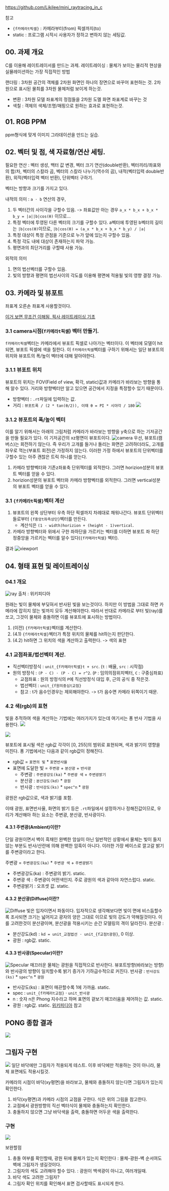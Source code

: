 https://github.com/Likilee/mini_raytracing_in_c

참고
- `{f카메라t픽셀}` : 카메라부터(from) 픽셀까지(to)
- static : 프로그램 시작시 사용자가 정하고 변하지 않는 세팅값.

## 00. 과제 개요
C를 이용해 레이트레이서를 만드는 과제.
레이트레이싱 : 물체가 보이는 물리적 현상을 실뮬레이션하는 가장 직접적인 방법

랜더링 : 3차원 공간의 객체를 2차원 화면인 하나의 장면으로 바꾸어 표현하는 것. 2차원으로 표시된 물최를 3차원 물체처럼 보이게 하는것.
- 변환 : 3차원 모델 좌표계의 정점들을 2차원 도멜 화면 좌표계로 바꾸는 것
- 색칠 : 객체의 색체/조명/매핑으로 원하는 효과로 표현하는것.

## 01. RGB PPM
ppm형식에 맞게 이미지 그라데이션을 만드는 실습.

## 02. 벡터 및 점, 색  자료형/연산 세팅.

필요한 연산 : 벡터 생성, 백터 값 변경, 벡터 크기 연산(double반환), 벡터끼리/좌표와의 합/차, 벡터의 스칼라 곱, 벡터의 스칼라 나누기(역수의 곱), 내적(벡터입력 double반환), 외적(벡터입력 벡터 반환), 단위벡터 구하기.

벡터는 방향과 크기를 가지고 있다. 

내적의 의미 : `a ⋅ b` 연산의 경우, 
1. 두 벡터간의 사이각을 구할수 있음. -> 좌표값만 아는 경우 `a_x * b_x + b_x * b_y = |a||b|cos(θ)` 이므로...
2. 특정 벡터에 투영된 다른 벡터의 크기를 구할수 있다.
a벡터에 투영된 b벡터의 길이는 `|b|cos(θ)`이므로, `|b|cos(θ) = (a_x * b_x + b_x * b_y) / |a|`
3. 특정 대상이 특정 관점을 기준으로 누가 앞에 있는지 구할수 있음.
4. 특정 각도 내에 대상이 존재하는지 파악 가능.
5. 평면과의 최단거리를 구할때 사용 가능.

외적의 의미
1. 면의 법선벡터를 구할수 있음.
2. 빛의 방향과 평면의 법선사이의 각도를 이용해 평면에 적용될 빛의 영향 결정 가능.

## 03. 카메라 및 뷰포트
좌표계 오른손 좌표계 사용할것이다.

[이거 보면 무조건 이해됨, 픽사 레이트레이싱 기초](https://www.khanacademy.org/computing/pixar/rendering/rendering1/e/ray-tracing)

### 3.1 camera시점(`f카메라t픽셀`) 벡터 만들기.
`f카메라t픽셀`벡터는 카메라에서 뷰포트 픽셀로 나아가는 벡터이다. 이 벡터에 모델이 hit되면, 뷰포트 픽셀에 색을 칠한다. 이 `f카메라t픽셀`벡터를 구하기 위해서는 일단 뷰포트의 위치와 뷰포트의 폭/높이 벡터에 대해 알아야한다.

### 3.1.1 뷰포트 위치
뷰포트의 위치는 FOV(Field of view, 확각, static)값과 카메라가 바라보는 방향을 통해 알수 있다. 거리와 방향벡터만 알고 있으면 공간에서 지정을 특정할수 있기 때문이다.

- 방향벡터 : `.rt`파일에 입력하는 값.
- 거리 : `뷰포트폭 / (2 * tan(θ/2)), 이때 θ = PI * 시야각 / 180`
![](/images/42seoul/miniRT/leng_to_viewport.png)

### 3.1.2 뷰포트의 폭/높이 벡터
이를 알기 위해서는 아래의 그림처럼 카메라가 바라보는 방향을 y축으로 하는 기저공간을 만들 필요가 있다. 이 기저공간의 xz평면이 뷰포트이다.
![camera](https://learnopengl.com/img/getting-started/camera_axes.png)
우선, 뷰포트(캠버스)는 회전하기 않는다. 즉 우리가 고개를 들거나 돌리는 화면은 고려하더라도, 고개를 좌우로 꺽는(부표트 회전)은 가정하지 않는다. 이러한 가정 하에서 뷰포트의 단위벡터를 구할수 있는 아주 괜찮은 트릭 하나를 얻는다.
1. 카메라 방향벡터와 기존z좌표축 단위젝터를 외적한다. 그러면 horizion성분의 뷰포트 벡터를 얻을 수 있다.
2. horizion성분의 뷰포트 벡터와 카메라 방향벡터를 외적한다. 그러면 vertical성분의 뷰포트 벡터를 얻을 수 있다.


### 3.1 `{f카메라t픽셀}`벡터 계산
1. 뷰포트의 왼쪽 상단부터 우측 하단 픽셀까지 차례대로 채워나간다. 뷰포트 단위벡터들로부터 `{f중앙t좌측상단}`벡터를 만든다.
	- 계산식은 `(1 - width)horizion + (height - 1)vertical`.
2. 카메라 방향벡터와 위에서 구한 좌하단을 가르키는 벡터를 더하면 뷰포트 좌 하단 정중앙을 가르키는 벡터를 알수 있다(`{f카메라t픽셀}` 벡터).

결과
![viewport](/images/42seoul/miniRT/viewport.png)


## 04. 형태 표현 및 레이트레이싱
### 04.1 개요
![ray](https://upload.wikimedia.org/wikipedia/commons/thumb/8/83/Ray_trace_diagram.svg/300px-Ray_trace_diagram.svg.png) 출처 : 위키피디아

원래는 빛이 물체에 부딪혀서 반사된 빛을 보는것이다. 하지만 이 방법을 그대로 하면 카메라에 잡히지 않는 빛까지 모두 계산해야한다.
따라서 반대로 카메라로 부터 빛(ray)를 쏘고, 그것이 물체와 충돌하면 이를 뷰포트에 표시하는 방법이다.
1. (이전) `{f카메라t픽셀}`벡터를 계산한다.
2. (4.1) `{f카메라t픽셀}`벡터가 특정 위치의 물체를 hit하는지 판단한다.
3. (4.2) hit하면 그 위치의 색을 계산하고 출력한다. -> 색의 표현


### 4.1 교점좌표/법선벡터 계산.

- 직선벡터방정식 : `unit_{f카메라t픽셀}t + src`. (`t` : 배율, `src` : 시작점)
- 원의 방정식 : `(P - C) ⋅ (P - C) = r^2`. (`P` : 임의의점위치벡터, `C` : 구중심좌표)
	- 교점좌표 : 원의 방정식의 `P`에 직선방정식 대입 후, 근의 공식 중 작은것.
	- 법선벡터 : `unit_{f원의중심t교점}`
	- 참고 : t가 음수인경우는 제외해야한다. -> t가 음수면 카메라 뒤쪽이기 때문.




### 4.2 색(rgb)의 표현
빛을 추적하여 색을 계산하는 기법에는 여러가지가 있는데 여기서는 퐁 반사 기법을 사용한다.
![](https://www.beyond3d.com/images/articles/Geometry/lighting-specular-sphere.gif)

![](https://camo.githubusercontent.com/c60b46160a45975556d284b6beb690e8edcdf2d9306978f3430b1d631cd3cf98/68747470733a2f2f6c6561726e6f70656e676c2e636f6d2f696d672f6c69676874696e672f62617369635f6c69676874696e675f70686f6e672e706e67)

뷰포트에 표시될 색은 rgb값 각각이 [0, 255]의 범위로 표현되며, 색과 밝기이 영향을 미친다. 퐁 기법에서는 다음과 같이 rgb값이 정해진다.
- rgb값 = `표면의 빛` * `표면반사율`
- 표면에 도달한 빛 = `주변광` + `분산광` + `반사광`
	- 주변광 : `주변광강도(ka)` * `주변광 색` + `주변광밝기`
	- 분산광 : `분산강도(kd)` * `광원`
	- 반사광 : `반사강도(ks)` * `spec^n` * `광원`

광원은 rgb값으로, 색과 밝기를 포함.

이때 광원, 표면반사율, 화면의 밝기 등은 `.rt`파일에서 설정하거나 정해진값이므로, 우리가 계산해아 하는 요소는 주변광, 분산광, 반사광이다.

#### 4.3.1 주변광(Ambient)이란?
단일 광원이면서 벽이 흑채인 완벽한 암실이 아닌 일반적인 상황에서 물체는 빛이 들지 않는 부분도 반사/산란에 의해 완벽한 암흑이 아니다.
이러한 가장 베이스로 깔고갈 밝기를 주변광이라고 한다.

주변광 = `주변광강도(ka)` * `주변광 색` + `주변광밝기`
- 주변광강도(ka) : 주변광의 밝기. static.
- 주변광 색 : 주변광이 어떤색인지. 주로 광원의 색과 같아야 자연스럽다. static.
- 주변광밝기 : 오프셋 값. static.

#### 4.3.2 분산광(Diffuse)이란?
![Diffuse](/images/42seoul/miniRT/Diffuse.png)
빛은 입자이면서 파동이다. 입자적으로 생각해보다면 빛이 면에 비스듬할수록 조사되면 크기는 넓어지고 광자의 양은 그대로 이므로 빛의 강도가 약해질것이다. 이를 고려한것이 분산광이며, 분산광을 적용시키는 순간 모델링의 격이 달라진다.
분산광 : 
- 분산강도(kd) : `kd = unit_교점법선 ⋅ unit_{f교점t광원}`, 0 이상.
- 광원 : rgb값. static.

#### 4.3.3 반사광(Specular)이란?
![Specular](/images/42seoul/miniRT/Specular.png)
매끄러운 물체는 광원을 직접적으로 반사한다. 뷰포트방향(바라보는 방향)와 반사광의 방향이 일치할수록 밝기 증가가 기하급수적으로 커진다.
반사광 : `반사강도(ks)` * `spec^n` * `광원`
- 반사강도(ks) : 표면이 매끈할수록 1에 가까움. static.
- spec : `unit_{f카메라t교점}` ⋅ `unit_반사광`
- n : 숫자 n은 Phong 지수라고 하며 표면의 겉보기 매끄러움을 제어하는 값. static.
- 광원 : rgb값. static.
[위키피디아](https://en.wikipedia.org/wiki/Specular_highlight) 참고

## PONG 종합 결과
![](/images/42seoul/miniRT/pong_result.png)

## 그림자 구현
![](/images/42seoul/miniRT/shadow_how.jpg)
일단 바닥에만 그림자가 적용되게 테스트. 이후 바닥에만 적용하는 것이 아니라, 물체 표면에도 적용시킬것.

카메라의 시점이 바닥(xy평면)을 바라보고, 물체와 충돌하지 않는다면 그림자가 있는지 확인한다. 
1. 바닥(xy평면)과 카메라 시점의 교점을 구한다. 식은 위의 그림을 참고한다.
2. 교점에서 광원방향의 직선 벡터식이 물체와 충돌하는지 확인한다.
3. 충돌하지 않으면 그냥 바닥색을 출력, 충돌하면 어두운 색을 출력한다.

### 구현
![](/images/42seoul/miniRT/shadow_ppm.png)

보완할점
1. 충돌 여부를 확인할때, 광원 뒤에 물체가 있는지 확인한다 : 물체-광원-벽 순서여도 벽에 그림자가 생길것이다.
2. 그림자의 색도 고려해야 할수 있다. : 광원이 백색광이 아니고, 여러개일때.
3. 바닥 색도 고려한 그림자?
4. 그림자 확인 위치를 확인해서 표면 검사할때도 표시되게 한다.